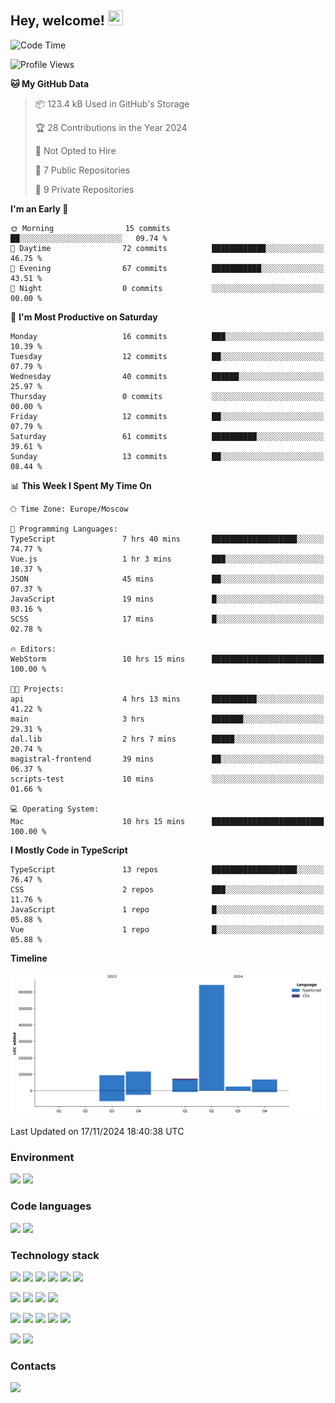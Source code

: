 ## Hey, welcome!   <img src="https://github.com/blackcater/blackcater/raw/main/images/Hi.gif" height="24" width="24"/></h1>

<!--START_SECTION:waka-->
![Code Time](http://img.shields.io/badge/Code%20Time-423%20hrs%2024%20mins-blue)

![Profile Views](http://img.shields.io/badge/Profile%20Views-0-blue)

**🐱 My GitHub Data** 

> 📦 123.4 kB Used in GitHub's Storage 
 > 
> 🏆 28 Contributions in the Year 2024
 > 
> 🚫 Not Opted to Hire
 > 
> 📜 7 Public Repositories 
 > 
> 🔑 9 Private Repositories 
 > 
**I'm an Early 🐤** 

```text
🌞 Morning                15 commits          ██░░░░░░░░░░░░░░░░░░░░░░░   09.74 % 
🌆 Daytime                72 commits          ████████████░░░░░░░░░░░░░   46.75 % 
🌃 Evening                67 commits          ███████████░░░░░░░░░░░░░░   43.51 % 
🌙 Night                  0 commits           ░░░░░░░░░░░░░░░░░░░░░░░░░   00.00 % 
```
📅 **I'm Most Productive on Saturday** 

```text
Monday                   16 commits          ███░░░░░░░░░░░░░░░░░░░░░░   10.39 % 
Tuesday                  12 commits          ██░░░░░░░░░░░░░░░░░░░░░░░   07.79 % 
Wednesday                40 commits          ██████░░░░░░░░░░░░░░░░░░░   25.97 % 
Thursday                 0 commits           ░░░░░░░░░░░░░░░░░░░░░░░░░   00.00 % 
Friday                   12 commits          ██░░░░░░░░░░░░░░░░░░░░░░░   07.79 % 
Saturday                 61 commits          ██████████░░░░░░░░░░░░░░░   39.61 % 
Sunday                   13 commits          ██░░░░░░░░░░░░░░░░░░░░░░░   08.44 % 
```


📊 **This Week I Spent My Time On** 

```text
🕑︎ Time Zone: Europe/Moscow

💬 Programming Languages: 
TypeScript               7 hrs 40 mins       ███████████████████░░░░░░   74.77 % 
Vue.js                   1 hr 3 mins         ███░░░░░░░░░░░░░░░░░░░░░░   10.37 % 
JSON                     45 mins             ██░░░░░░░░░░░░░░░░░░░░░░░   07.37 % 
JavaScript               19 mins             █░░░░░░░░░░░░░░░░░░░░░░░░   03.16 % 
SCSS                     17 mins             █░░░░░░░░░░░░░░░░░░░░░░░░   02.78 % 

🔥 Editors: 
WebStorm                 10 hrs 15 mins      █████████████████████████   100.00 % 

🐱‍💻 Projects: 
api                      4 hrs 13 mins       ██████████░░░░░░░░░░░░░░░   41.22 % 
main                     3 hrs               ███████░░░░░░░░░░░░░░░░░░   29.31 % 
dal.lib                  2 hrs 7 mins        █████░░░░░░░░░░░░░░░░░░░░   20.74 % 
magistral-frontend       39 mins             ██░░░░░░░░░░░░░░░░░░░░░░░   06.37 % 
scripts-test             10 mins             ░░░░░░░░░░░░░░░░░░░░░░░░░   01.66 % 

💻 Operating System: 
Mac                      10 hrs 15 mins      █████████████████████████   100.00 % 
```

**I Mostly Code in TypeScript** 

```text
TypeScript               13 repos            ███████████████████░░░░░░   76.47 % 
CSS                      2 repos             ███░░░░░░░░░░░░░░░░░░░░░░   11.76 % 
JavaScript               1 repo              █░░░░░░░░░░░░░░░░░░░░░░░░   05.88 % 
Vue                      1 repo              █░░░░░░░░░░░░░░░░░░░░░░░░   05.88 % 
```



**Timeline**

![Lines of Code chart](https://raw.githubusercontent.com/IntarialN/IntarialN/main/assets/bar_graph.png)


 Last Updated on 17/11/2024 18:40:38 UTC
<!--END_SECTION:waka-->

### Environment

![](https://img.shields.io/badge/IDE_WebStorm-informational?style=flat&logo=WebStorm&logoColor=white&color=0E1117)
![](https://img.shields.io/badge/OS_macOS-informational?style=flat&logo=macos&logoColor=white&color=0E1117)

### Code languages

![](https://img.shields.io/badge/TypeScript-informational?style=flat&logo=TypeScript&logoColor=white&color=0E1117)
![](https://img.shields.io/badge/JavaScript-informational?style=flat&logo=JavaScript&logoColor=white&color=0E1117)

### Technology stack

![](https://img.shields.io/badge/React-informational?style=flat&logo=React&logoColor=white&color=0E1117)
![](https://img.shields.io/badge/React_Native-informational?style=flat&logo=React&logoColor=white&color=0E1117)
![](https://img.shields.io/badge/Electron-informational?style=flat&logo=Electron&logoColor=white&color=0E1117)
![](https://img.shields.io/badge/Vite-informational?style=flat&logo=Vite&logoColor=white&color=0E1117)
![](https://img.shields.io/badge/Mobx-informational?style=flat&logo=MobX&logoColor=white&color=0E1117)
![](https://img.shields.io/badge/Redux-informational?style=flat&logo=Redux&logoColor=white&color=0E1117)

![](https://img.shields.io/badge/Node.js-informational?style=flat&logo=Node.js&logoColor=white&color=0E1117)
![](https://img.shields.io/badge/Nest.js-informational?style=flat&logo=Node.js&logoColor=white&color=0E1117)
![](https://img.shields.io/badge/TypeORM-informational?style=flat&logo=Node.js&logoColor=white&color=0E1117)
![](https://img.shields.io/badge/Express-informational?style=flat&logo=Express&logoColor=white&color=0E1117)

![](https://img.shields.io/badge/PostgreSQL-informational?style=flat&logo=PostgreSQL&logoColor=white&color=0E1117)
![](https://img.shields.io/badge/MongoDB-informational?style=flat&logo=MongoDB&logoColor=white&color=0E1117)
![](https://img.shields.io/badge/MySQL-informational?style=flat&logo=MySQL&logoColor=white&color=0E1117)
![](https://img.shields.io/badge/Redis-informational?style=flat&logo=Redis&logoColor=white&color=0E1117)
![](https://img.shields.io/badge/Docker-informational?style=flat&logo=docker&logoColor=white&color=0E1117)

![](https://img.shields.io/badge/GitHub-informational?style=flat&logo=github&logoColor=white&color=0E1117)
![](https://img.shields.io/badge/GitLab-informational?style=flat&logo=gitlab&logoColor=white&color=0E1117)

### Contacts

[![](https://img.shields.io/badge/Intarial-informational?style=flat&logo=Telegram&logoColor=white&color=0E1117)](https://t.me/intarial)
